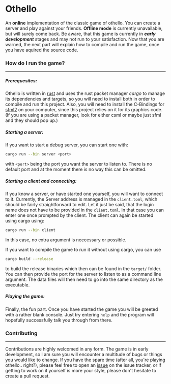 # Othello

An **online** implementation of the classic game of othello. You can create a server
and play against your friends. **Offline mode** is currently unavailable, but will
surely come back.
Be aware, that this game is currently in ***early development*** stages and may not
run to your satisfaction.
Now that you are warned, the next part will explain how to compile and run the
game, once you have aquired the source code.

### How do I run the game?
---
##### Prerequesites:
Othello is written in [rust](http://rust-lang.org) and uses the rust packet manager
*cargo* to manage its dependencies and targets, so you will need to install both
in order to compile and run this project.
Also, you will need to install the C-Bindings for [sfml2](http://sfml-dev.org)
on your computer, since this project relies on it for its graphics code.
(If you are using a packet manager, look for either csml or maybe just sfml and
they should pop up.)

##### Starting a server:
If you want to start a debug server, you can start one with:
```sh
cargo run --bin server <port>
```
with ```<port>``` being the port you want the server to listen to. There is no
default port and at the moment there is no way this can be omitted.

##### Starting a client and connecting:
If you know a server, or have started one yourself, you will want to connect to
it. Currently, the Server address is managed in the ```client.toml```, which
should be fairly straightforward to edit. Let it just be said, that the login name
does not have to be provided in the ```client.toml```. In that case you can enter
one once prompted by the client.
The client can again be started using cargo using:
```sh
cargo run --bin client
```
In this case, no extra argument is neccessary or possible.

If you want to compile the game to run it without using cargo, you can use
```sh
cargo build --release
```
to build the release binaries which then can be found in the ```target/``` folder.
You can then provide the port for the server to listen to as a command line
argument.
The data files will then need to go into the same directory as the executable.

##### Playing the game:
Finally, the fun part. Once you have started the game you will be greeted with
a rather blank console. Just try entering ```help``` and the program will
hopefully successfully talk you through from there.

### Contributing
---
Contributions are highly welcomed in any form. The game is in early development,
so I am sure you will encounter a multitude of bugs or things you would like to
change.
If you have the spare time (after all, you're playing othello.. right?), please
feel free to open an [issue](https://github.com/LordSentox/othello/issues/new)
on the issue tracker, or if getting to work on it yourself is more your style,
please don't hesitate to create a pull request.
